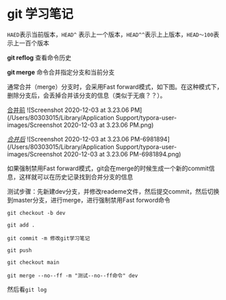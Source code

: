 # git 学习笔记

`HAED`表示当前版本，`HEAD^` 表示上一个版本，`HEAD^^`表示上上版本，`HEAD～100`表示上一百个版本

**git reflog**  查看命令历史

**git merge** 命令合并指定分支和当前分支

通常合并（merge）分支时，会采用Fast forward模式，如下图。在这种模式下，删除分支后，会丢掉合并该分支的信息（类似于无痕？？）。

<u>合并前</u>
![Screenshot 2020-12-03 at 3.23.06 PM](/Users/80303015/Library/Application Support/typora-user-images/Screenshot 2020-12-03 at 3.23.06 PM.png)

<u>*合并后*</u>
![Screenshot 2020-12-03 at 3.23.06 PM-6981894](/Users/80303015/Library/Application Support/typora-user-images/Screenshot 2020-12-03 at 3.23.06 PM-6981894.png)

如果强制禁用Fast forward模式，git会在merge的时候生成一个新的commit信息，这样就可以在历史记录找到合并分支的信息

测试步骤：先新建dev分支，并修改reademe文件，然后提交commit，然后切换到master分支，进行merge，进行强制禁用Fast forword命令

`git checkout -b dev` 

`git add .`

`git commit -m 修改git学习笔记`

`git push` 

`git checkout main` 

`git merge --no--ff -m "测试--no--ff命令" dev`

然后看`git log`



